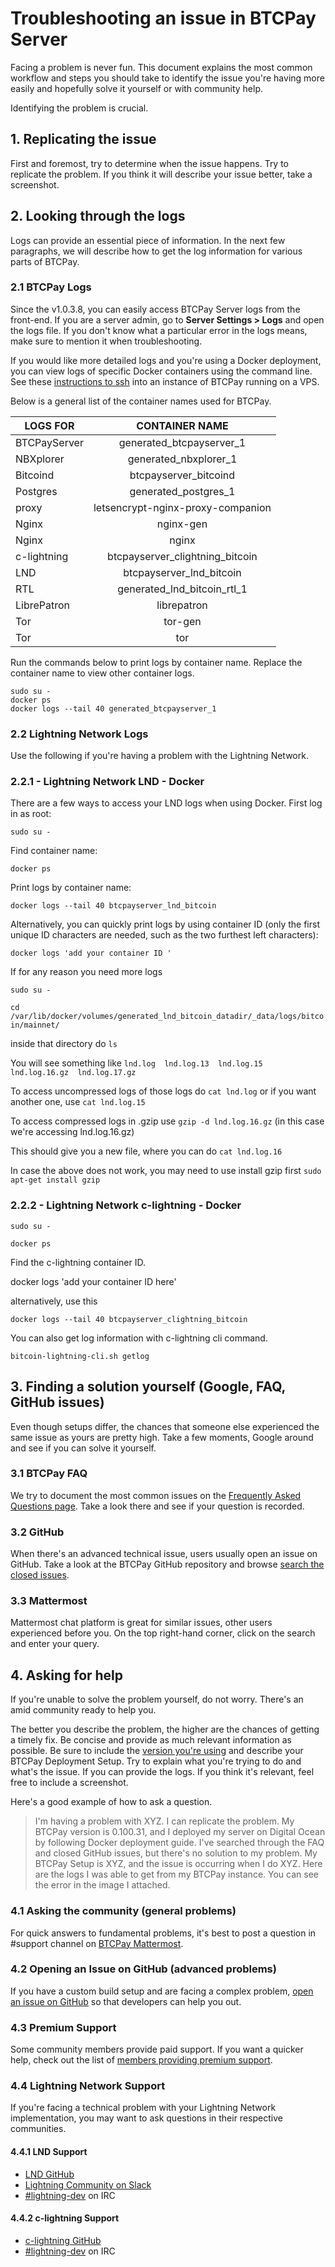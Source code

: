 # Troubleshooting an issue in BTCPay Server

Facing a problem is never fun. This document explains the most common workflow and steps you should take to identify the issue you're having more easily and hopefully solve it yourself or with community help.

Identifying the problem is crucial.

## 1. Replicating the issue

First and foremost, try to determine when the issue happens. Try to replicate the problem. If you think it will describe your issue better, take a screenshot.

## 2. Looking through the logs

Logs can provide an essential piece of information. In the next few paragraphs, we will describe how to get the log information for various parts of BTCPay.

### 2.1 BTCPay Logs

Since the v1.0.3.8, you can easily access BTCPay Server logs from the front-end. If you are a server admin, go to **Server Settings > Logs** and open the logs file. If you don't know what a particular error in the logs means, make sure to mention it when troubleshooting.

If you would like more detailed logs and you're using a Docker deployment, you can view logs of specific Docker containers using the command line. See these [instructions to ssh](FAQ/FAQ-ServerSettings.md#how-to-ssh-into-my-btcpay-running-on-vps) into an instance of BTCPay running on a VPS.

Below is a general list of the container names used for BTCPay. 


| LOGS FOR | CONTAINER NAME  |
|-------|:-------:|
| BTCPayServer | generated_btcpayserver_1 |
| NBXplorer | generated_nbxplorer_1 |
| Bitcoind | btcpayserver_bitcoind |
| Postgres | generated_postgres_1 |
| proxy | letsencrypt-nginx-proxy-companion |
| Nginx | nginx-gen |
| Nginx | nginx |
| c-lightning | btcpayserver_clightning_bitcoin |
| LND | btcpayserver_lnd_bitcoin |
| RTL | generated_lnd_bitcoin_rtl_1 |
| LibrePatron | librepatron |
| Tor | tor-gen |
| Tor | tor |

Run the commands below to print logs by container name. Replace the container name to view other container logs.

```
sudo su -
docker ps
docker logs --tail 40 generated_btcpayserver_1
```



### 2.2 Lightning Network Logs

Use the following if you're having a problem with the Lightning Network.

### 2.2.1 - Lightning Network LND - Docker

There are a few ways to access your LND logs when using Docker. First log in as root:

`sudo su -`

Find container name:

`docker ps`

Print logs by container name:

`docker logs --tail 40 btcpayserver_lnd_bitcoin`

Alternatively, you can quickly print logs by using container ID (only the first unique ID characters are needed, such as the two furthest left characters):

`docker logs 'add your container ID '`

If for any reason you need more logs

`sudo su -`

`cd /var/lib/docker/volumes/generated_lnd_bitcoin_datadir/_data/logs/bitcoin/mainnet/`

inside that directory do `ls`

You will see something like `lnd.log  lnd.log.13  lnd.log.15  lnd.log.16.gz  lnd.log.17.gz`

To access uncompressed logs of those logs do `cat lnd.log` or if you want another one, use `cat lnd.log.15`

To access compressed logs in .gzip  use `gzip -d lnd.log.16.gz` (in this case we're accessing lnd.log.16.gz)

This should give you a new file, where you can do `cat lnd.log.16`

In case the above does not work, you may need to use install gzip first `sudo apt-get install gzip`

### 2.2.2 - Lightning Network c-lightning - Docker

`sudo su -`

`docker ps`

Find the c-lightning container ID.

docker logs 'add your container ID here'

alternatively, use this

`docker logs --tail 40 btcpayserver_clightning_bitcoin`

You can also get log information with c-lightning cli command. 

`bitcoin-lightning-cli.sh getlog`

## 3. Finding a solution yourself (Google, FAQ, GitHub issues)

Even though setups differ, the chances that someone else experienced the same issue as yours are pretty high. Take a few moments, Google around and see if you can solve it yourself. 

### 3.1 BTCPay FAQ

We try to document the most common issues on the [Frequently Asked Questions page](FAQ.md). Take a look there and see if your question is recorded.

### 3.2 GitHub

When there's an advanced technical issue, users usually open an issue on GitHub. Take a look at the BTCPay GitHub repository and browse [search the closed issues](https://github.com/btcpayserver/btcpayserver/issues?q=is%3Aissue+is%3Aclosed).

### 3.3 Mattermost
Mattermost chat platform is great for similar issues, other users experienced before you. On the top right-hand corner, click on the search and enter your query.

## 4. Asking for help

If you're unable to solve the problem yourself, do not worry. There's an amid community ready to help you. 

The better you describe the problem, the higher are the chances of getting a timely fix. Be concise and provide as much relevant information as possible. Be sure to include the [version you're using](FAQ/FAQ-ServerSettings.md#how-can-i-see-my-btcpay-version) and describe your BTCPay Deployment Setup. Try to explain what you're trying to do and what's the issue. If you can provide the logs. If you think it's relevant, feel free to include a screenshot.

Here's a good example of how to ask a question.

> I'm having a problem with XYZ. I can replicate the problem. My BTCPay version is 0.100.31, and I deployed my server on Digital Ocean by following Docker deployment guide. I've searched through the FAQ and closed GitHub issues, but there's no solution to my problem. My BTCPay Setup is XYZ, and the issue is occurring when I do XYZ. Here are the logs I was able to get from my BTCPay instance. You can see the error in the image I attached.

### 4.1 Asking the community (general problems)

For quick answers to fundamental problems, it's best to post a question in #support channel on [BTCPay Mattermost](https://chat.btcpayserver.org/btcpayserver/channels/support).

### 4.2 Opening an Issue on GitHub (advanced problems)

If you have a custom build setup and are facing a complex problem, [open an issue on GitHub](https://github.com/btcpayserver/btcpayserver/issues) so that developers can help you out.

### 4.3 Premium Support

Some community members provide paid support. If you want a quicker help, check out the list of [members providing premium support](Support.md).

### 4.4 Lightning Network Support

If you're facing a technical problem with your Lightning Network implementation, you may want to ask questions in their respective communities.

#### 4.4.1 LND Support

* [LND GitHub](https://github.com/lightningnetwork/lnd/issues)
* [Lightning Community on Slack](lightningcommunity.slack.com)
* [#lightning-dev](https://webchat.freenode.net/?channels=lightning-dev&uio=d4) on IRC

#### 4.4.2 c-lightning Support

* [c-lightning GitHub](https://github.com/ElementsProject/lightning/issues)
* [#lightning-dev](https://webchat.freenode.net/?channels=lightning-dev&uio=d4) on IRC
